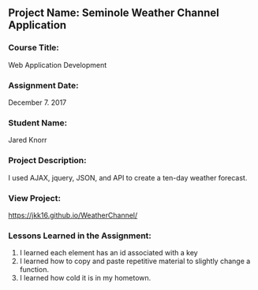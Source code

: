 ## Project Name:  Seminole Weather Channel Application

### Course Title:
Web Application Development

### Assignment Date:  
December 7. 2017

### Student Name:  
Jared Knorr 

### Project Description:
I used AJAX, jquery, JSON, and API to create a ten-day weather forecast. 

### View Project:
https://jkk16.github.io/WeatherChannel/

### Lessons Learned in the Assignment:
1. I learned each element has an id associated with a key
2. I learned how to copy and paste repetitive material to slightly change a function. 
3. I learned how cold it is in my hometown.

